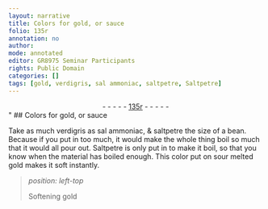 ```yaml
---
layout: narrative
title: Colors for gold, or sauce
folio: 135r
annotation: no
author:
mode: annotated
editor: GR8975 Seminar Participants
rights: Public Domain
categories: []
tags: [gold, verdigris, sal ammoniac, saltpetre, Saltpetre]
---
```


 <div class="folio" align="center">- - - - - <a href="http://gallica.bnf.fr/ark:/12148/btv1b10500001g/f275.item.r=" target="_blank">135r</a> - - - - - </div>" 
## Colors for <span class="material">gold</span>, or sauce

 
 Take as much <span class="material">verdigris</span> as <span class="material">sal ammoniac</span>, & <span class="material">saltpetre</span> the size of a bean. Because if you put in too much, it would make the whole thing boil so much that it would all pour out. <span class="material">Saltpetre</span> is only put in to make it boil, so that you know when the material has boiled enough. This color put on sour melted gold makes it soft instantly. 
 
> *position: left-top*
> 
> Softening <span class="material">gold</span> 
 